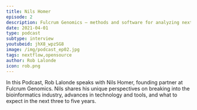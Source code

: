 ```yaml
---
title: Nils Homer
episode: 2
description: Fulcrum Genomics – methods and software for analyzing next-generation sequencing data.
date: 2021-04-01
type: podcast
subtype: interview
youtubeid: jhX8_wpzSG8
image: /img/podcast_ep02.jpg
tags: nextflow,opensource
author: Rob Lalonde
icon: rob.png
---
```


In this Podcast, Rob Lalonde speaks with Nils Homer, founding partner at Fulcrum Genomics. Nils shares his unique perspectives on breaking into the bioinformatics industry, advances in technology and tools, and what to expect in the next three to five years.
